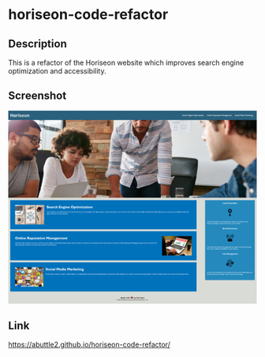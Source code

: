 # horiseon-code-refactor

## Description

This is a refactor of the Horiseon website which improves search engine optimization and accessibility.

## Screenshot

![Horizeon Social Solution Services](assets\images\screenshots\horizeon-capture.png)

## Link

https://abuttle2.github.io/horiseon-code-refactor/
